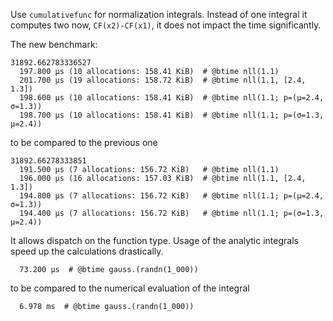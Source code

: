 Use `cumulativefunc` for normalization integrals.
Instead of one integral it computes two now, `CF(x2)-CF(x1)`, it does not impact the time significantly.

The new benchmark:
```
31892.662783336527
  197.800 μs (10 allocations: 158.41 KiB)  # @btime nll(1.1)
  201.700 μs (19 allocations: 158.72 KiB)  # @btime nll(1.1, [2.4, 1.3])
  198.600 μs (10 allocations: 158.41 KiB)  # @btime nll(1.1; p=(μ=2.4, σ=1.3))
  198.700 μs (10 allocations: 158.41 KiB)  # @btime nll(1.1; p=(σ=1.3, μ=2.4))
```
to be compared to the previous one
```
31892.66278333851
  191.500 μs (7 allocations: 156.72 KiB)   # @btime nll(1.1)
  196.000 μs (16 allocations: 157.03 KiB)  # @btime nll(1.1, [2.4, 1.3])
  194.800 μs (7 allocations: 156.72 KiB)   # @btime nll(1.1; p=(μ=2.4, σ=1.3))
  194.400 μs (7 allocations: 156.72 KiB)   # @btime nll(1.1; p=(σ=1.3, μ=2.4))
```


It allows dispatch on the function type. Usage of the analytic integrals speed up the calculations drastically.
```
  73.200 μs  # @btime gauss.(randn(1_000))
```
to be compared to the numerical evaluation of the integral
```
  6.978 ms  # @btime gauss.(randn(1_000))
```

